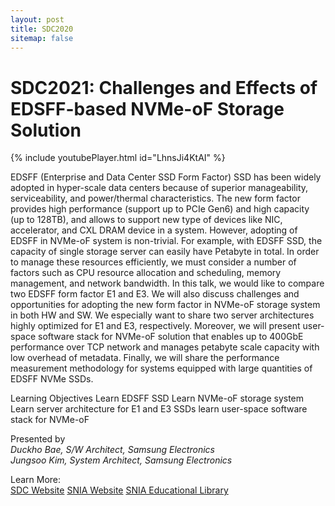 ```yaml
---
layout: post
title: SDC2020
sitemap: false
---
```


# SDC2021: Challenges and Effects of EDSFF-based NVMe-oF Storage Solution

{% include youtubePlayer.html id="LhnsJi4KtAI" %}<br>

EDSFF (Enterprise and Data Center SSD Form Factor) SSD has been widely adopted in hyper-scale data centers because of superior manageability, serviceability, and power/thermal characteristics. The new form factor provides high performance (support up to PCIe Gen6) and high capacity (up to 128TB), and allows to support new type of devices like NIC, accelerator, and CXL DRAM device in a system. However, adopting of EDSFF in NVMe-oF system is non-trivial. For example, with EDSFF SSD, the capacity of single storage server can easily have Petabyte in total. In order to manage these resources efficiently, we must consider a number of factors such as CPU resource allocation and scheduling, memory management, and network bandwidth. In this talk, we would like to compare two EDSFF form factor E1 and E3. We will also discuss challenges and opportunities for adopting the new form factor in NVMe-oF storage system in both HW and SW. We especially want to share two server architectures highly optimized for E1 and E3, respectively. Moreover, we will present user-space software stack for NVMe-oF solution that enables up to 400GbE performance over TCP network and manages petabyte scale capacity with low overhead of metadata. Finally, we will share the performance measurement methodology for systems equipped with large quantities of EDSFF NVMe SSDs.

Learning Objectives
Learn EDSFF SSD
Learn NVMe-oF storage system
Learn server architecture for E1 and E3 SSDs
learn user-space software stack for NVMe-oF

Presented by <br>
*Duckho Bae, S/W Architect, Samsung Electronics* <br>
*Jungsoo Kim, System Architect, Samsung Electronics*

Learn More: <br>
[SDC Website](https://storagedeveloper.org)
[SNIA Website](https://snia.org/)
[SNIA Educational Library](https://snia.org/library)